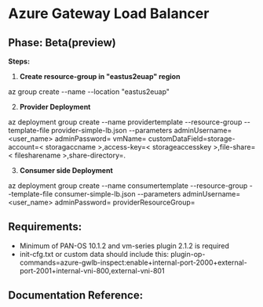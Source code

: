 # **Azure Gateway Load Balancer**

## **Phase:** Beta(preview)

**Steps:**
1. **Create resource-group in "eastus2euap" region** 

az group create --name <resource-group> --location "eastus2euap"

2. **Provider Deployment**

az deployment group create --name providertemplate --resource-group <resource-group> --template-file provider-simple-lb.json
--parameters adminUsername=<user_name> adminPassword=<password> vmName=<vmseries-name> 
customDataField=storage-account=< storagaccname >,access-key=< storageaccesskey >,file-share=< filesharename >,share-directory=.

3. **Consumer side Deployment**

az deployment group create --name consumertemplate --resource-group <resource-group> --template-file consumer-simple-lb.json 
--parameters adminUsername=<user_name> adminPassword=<password> providerResourceGroup=<resource-group>

## **Requirements:**

- Minimum of PAN-OS 10.1.2 and vm-series plugin 2.1.2 is required
- init-cfg.txt or custom data should include this: 
  plugin-op-commands=azure-gwlb-inspect:enable+internal-port-2000+external-port-2001+internal-vni-800,external-vni-801

## **Documentation Reference:**



